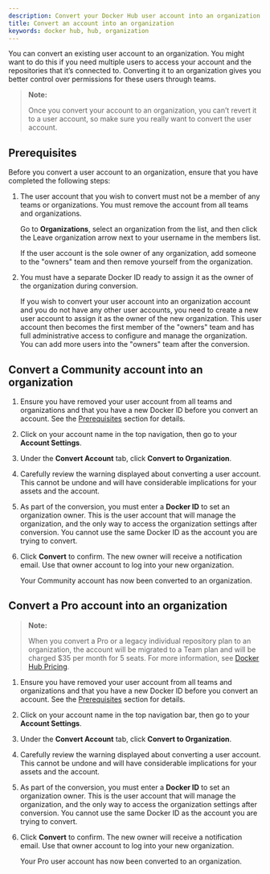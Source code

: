 ```yaml
---
description: Convert your Docker Hub user account into an organization
title: Convert an account into an organization
keywords: docker hub, hub, organization
---
```


You can convert an existing user account to an organization. You might want to do this if you need multiple users to access your account and the repositories that it’s connected to. Converting it to an organization gives you better control over permissions for these users through teams.

> **Note:**
>
> Once you convert your account to an organization, you can’t revert it to a user account, so make sure you really want to convert the user account.

## Prerequisites

Before you convert a user account to an organization, ensure that you have completed the following steps:

1. The user account that you wish to convert must not be a member of any teams or organizations. You must remove the account from all teams and organizations.

    Go to **Organizations**, select an organization from the list, and then click the Leave organization arrow next to your username in the members list.

    If the user account is the sole owner of any organization, add someone to the "owners" team and then remove yourself from the organization.

2. You must have a separate Docker ID ready to assign it as the owner of the organization during conversion.

    If you wish to convert your user account into an organization account and you do not have any other user accounts, you need to create a new user account to assign it as the owner of the new organization. This user account then becomes the first member of the "owners" team and has full administrative access to configure and manage the organization. You can add more users into the "owners" team after the conversion.

## Convert a Community account into an organization

1. Ensure you have removed your user account from all teams and organizations and that you have a new Docker ID before you convert an account. See the [Prerequisites](#prerequisites) section for details.

2. Click on your account name in the top navigation, then go to your **Account Settings**.

3. Under the **Convert Account** tab, click **Convert to Organization**.

4. Carefully review the warning displayed about converting a user account. This cannot be undone and will have considerable implications for your assets and the account.

5. As part of the conversion, you must enter a **Docker ID** to set an organization owner. This is the user account that will manage the organization, and the only way to access the organization settings after conversion. You cannot use the same Docker ID as the account you are trying to convert.

6. Click **Convert** to confirm. The new owner will receive a notification email. Use that owner account to log into your new organization.

    Your Community account has now been converted to an organization.

## Convert a Pro account into an organization

>**Note:**
>
> When you convert a Pro or a legacy individual repository plan to an organization, the account
will be migrated to a Team plan and will be charged $35 per month for 5 seats. For more information,
see [Docker Hub Pricing](https://hub.docker.com/pricing).

1. Ensure you have removed your user account from all teams and organizations and that you have a new Docker ID before you convert an account. See the [Prerequisites](#prerequisites) section for details.

2. Click on your account name in the top navigation bar, then go to your **Account Settings**.

3. Under the **Convert Account** tab, click **Convert to Organization**.

4. Carefully review the warning displayed about converting a user account. This cannot be undone and will have considerable implications for your assets and the account.

5. As part of the conversion, you must enter a **Docker ID** to set an organization owner. This is the user account that will manage the organization, and the only way to access the organization settings after conversion. You cannot use the same Docker ID as the account you are trying to convert.

6. Click **Convert** to confirm. The new owner will receive a notification email. Use that owner account to log into your new organization.

    Your Pro user account has now been converted to an organization.

